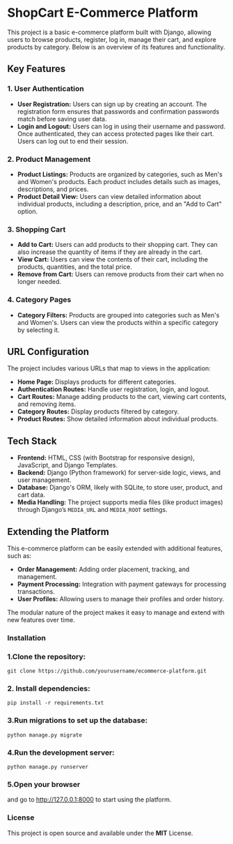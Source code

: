 # ShopCart E-Commerce Platform

This project is a basic e-commerce platform built with Django, allowing users to browse products, register, log in, manage their cart, and explore products by category. Below is an overview of its features and functionality.

## Key Features

### 1. User Authentication
- **User Registration:** Users can sign up by creating an account. The registration form ensures that passwords and confirmation passwords match before saving user data.
- **Login and Logout:** Users can log in using their username and password. Once authenticated, they can access protected pages like their cart. Users can log out to end their session.

### 2. Product Management
- **Product Listings:** Products are organized by categories, such as Men's and Women's products. Each product includes details such as images, descriptions, and prices.
- **Product Detail View:** Users can view detailed information about individual products, including a description, price, and an "Add to Cart" option.

### 3. Shopping Cart
- **Add to Cart:** Users can add products to their shopping cart. They can also increase the quantity of items if they are already in the cart.
- **View Cart:** Users can view the contents of their cart, including the products, quantities, and the total price.
- **Remove from Cart:** Users can remove products from their cart when no longer needed.

### 4. Category Pages
- **Category Filters:** Products are grouped into categories such as Men's and Women's. Users can view the products within a specific category by selecting it.

## URL Configuration
The project includes various URLs that map to views in the application:

- **Home Page:** Displays products for different categories.
- **Authentication Routes:** Handle user registration, login, and logout.
- **Cart Routes:** Manage adding products to the cart, viewing cart contents, and removing items.
- **Category Routes:** Display products filtered by category.
- **Product Routes:** Show detailed information about individual products.

## Tech Stack
- **Frontend:** HTML, CSS (with Bootstrap for responsive design), JavaScript, and Django Templates.
- **Backend:** Django (Python framework) for server-side logic, views, and user management.
- **Database:** Django's ORM, likely with SQLite, to store user, product, and cart data.
- **Media Handling:** The project supports media files (like product images) through Django’s `MEDIA_URL` and `MEDIA_ROOT` settings.

## Extending the Platform
This e-commerce platform can be easily extended with additional features, such as:

- **Order Management:** Adding order placement, tracking, and management.
- **Payment Processing:** Integration with payment gateways for processing transactions.
- **User Profiles:** Allowing users to manage their profiles and order history.

The modular nature of the project makes it easy to manage and extend with new features over time.

### Installation
### 1.Clone the repository:

   
    git clone https://github.com/yourusername/ecommerce-platform.git

### 2. Install dependencies:


    pip install -r requirements.txt
### 3.Run migrations to set up the database:


    python manage.py migrate
### 4.Run the development server:

    python manage.py runserver
### 5.Open your browser
 and go to http://127.0.0.1:8000 to start using the platform.
### License
This project is open source and available under the **MIT** License.

